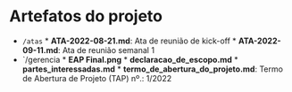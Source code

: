 
# Artefatos do projeto

* `/atas`
        * **ATA-2022-08-21.md**: Ata de reunião de kick-off
        * **ATA-2022-09-11.md**: Ata de reunião semanal 1
* `/gerencia
        * **EAP Final.png**
        * **declaracao_de_escopo.md**
        * **partes_interessadas.md**
        * **termo_de_abertura_do_projeto.md**: Termo de Abertura de Projeto (TAP) nº.: 1/2022


